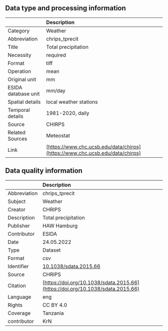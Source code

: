 ## Data type and processing information 

|                     | Description                                                                  |
|:--------------------|:-----------------------------------------------------------------------------|
| Category            | Weather                                                                      |
| Abbreviation        | chrips_tprecit                                                               |
| Title               | Total precipitation                                                          |
| Necessity           | required                                                                     |
| Format              | tiff                                                                         |
| Operation           | mean                                                                         |
| Original unit       | mm                                                                           |
| ESIDA database unit | mm/day                                                                       |
| Spatial details     | local weather stations                                                       |
| Temporal details    | 1981-2020, daily                                                             |
| Source              | CHIRPS                                                                       |
| Related Sources     | Meteostat                                                                    |
| Link                | [https://www.chc.ucsb.edu/data/chirps](https://www.chc.ucsb.edu/data/chirps) |

## Data quality information 

|              | Description                                                                    |
|:-------------|:-------------------------------------------------------------------------------|
| Abbreviation | chrips_tprecit                                                                 |
| Subject      | Weather                                                                        |
| Creator      | CHRIPS                                                                         |
| Description  | Total precipitation                                                            |
| Publisher    | HAW Hamburg                                                                    |
| Contributor  | ESIDA                                                                          |
| Date         | 24.05.2022                                                                     |
| Type         | Dataset                                                                        |
| Format       | csv                                                                            |
| Identifier   | [10.1038/sdata.2015.66](https://doi.org/10.1038/sdata.2015.66)                 |
| Source       | CHRIPS                                                                         |
| Citation     | [https://doi.org/10.1038/sdata.2015.66](https://doi.org/10.1038/sdata.2015.66) |
| Language     | eng                                                                            |
| Rights       | CC BY 4.0                                                                      |
| Coverage     | Tanzania                                                                       |
| contributor  | KrN                                                                            |